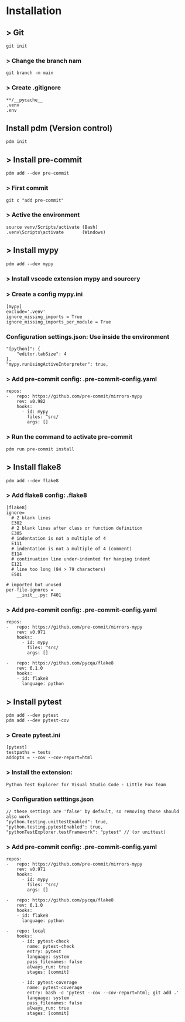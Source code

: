 # Installation

## > Git 
```git init```

### > Change the branch nam
```git branch -m main```

### > Create .gitignore
```
**/__pycache__
.venv
.env
```

## Install pdm (Version control)
```pdm init```

## > Install pre-commit
```pdm add --dev pre-commit```



### > First commit
```git c "add pre-commit"```

### > Active the environment
```
source venv/Scripts/activate (Bash)
.venv\Scripts\activate       (Windows)
``` 

## > Install mypy
```pdm add --dev mypy```

### > Install vscode extension mypy and sourcery

### > Create a config mypy.ini 
```
[mypy]
exclude='.venv'
ignore_missing_imports = True
ignore_missing_imports_per_module = True
```

### Configuration settings.json: Use inside the environment
```
"[python]": {
    "editor.tabSize": 4
},
"mypy.runUsingActiveInterpreter": true,
```

### > Add pre-commit config: .pre-commit-config.yaml
```
repos:
-   repo: https://github.com/pre-commit/mirrors-mypy
    rev: v0.982
    hooks:
      - id: mypy
        files: ^src/
        args: []
```

### > Run the command to activate pre-commit
```
pdm run pre-commit install
```

## > Install flake8
```pdm add --dev flake8```

### > Add flake8 config: .flake8
```
[flake8]
ignore=
  # 2 blank lines
  E302
  # 2 blank lines after class or function definition
  E305
  # indentation is not a multiple of 4
  E111
  # indentation is not a multiple of 4 (comment)
  E114
  # continuation line under-indented for hanging indent
  E121
  # line too long (84 > 79 characters)
  E501
  
# imported but unused
per-file-ignores =
    __init__.py: F401
```


### > Add pre-commit config: .pre-commit-config.yaml
```
repos:
-   repo: https://github.com/pre-commit/mirrors-mypy
    rev: v0.971
    hooks:
      - id: mypy
        files: ^src/
        args: []

-   repo: https://github.com/pycqa/flake8
    rev: 6.1.0
    hooks:
    - id: flake8
      language: python 

```

## > Install pytest
```
pdm add --dev pytest
pdm add --dev pytest-cov
```

### > Create pytest.ini
```
[pytest]
testpaths = tests
addopts = --cov --cov-report=html
```

### > Install the extension: 
```Python Test Explorer for Visual Studio Code - Little Fox Team```

### > Configuration setttings.json
```
// these settings are 'false' by default, so removing those should also work
"python.testing.unittestEnabled": true,
"python.testing.pytestEnabled": true,
"pythonTestExplorer.testFramework": "pytest" // (or unittest)
```

### > Add pre-commit config: .pre-commit-config.yaml
```
repos:
-   repo: https://github.com/pre-commit/mirrors-mypy
    rev: v0.971
    hooks:
      - id: mypy
        files: ^src/
        args: []

-   repo: https://github.com/pycqa/flake8
    rev: 6.1.0
    hooks:
    - id: flake8
      language: python 

-   repo: local
    hooks:
      - id: pytest-check
        name: pytest-check
        entry: pytest
        language: system
        pass_filenames: false
        always_run: true
        stages: [commit]

      - id: pytest-coverage
        name: pytest-coverage
        entry: bash -c 'pytest --cov --cov-report=html; git add .'
        language: system
        pass_filenames: false
        always_run: true
        stages: [commit]

```